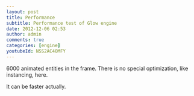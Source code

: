 ```yaml
---
layout: post
title: Performance
subtitle: Performance test of Glow engine
date: 2012-12-06 02:53
author: admin
comments: true
categories: [engine]
youtubeId: NSS2AC4OMFY
---
```


6000 animated entities in the frame. There is no special optimization, like instancing, here.

It can be faster actually.
